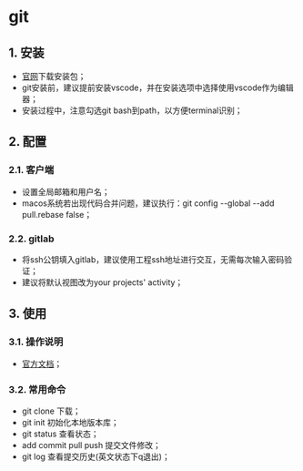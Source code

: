 # git

## 1. 安装  

- [官网](https://git-scm.com/downloads)下载安装包；
- git安装前，建议提前安装vscode，并在安装选项中选择使用vscode作为编辑器；
- 安装过程中，注意勾选git bash到path，以方便terminal识别；

## 2. 配置

### 2.1. 客户端

- 设置全局邮箱和用户名；
- macos系统若出现代码合并问题，建议执行：git config --global --add pull.rebase false；

### 2.2. gitlab

- 将ssh公钥填入gitlab，建议使用工程ssh地址进行交互，无需每次输入密码验证；
- 建议将默认视图改为your projects' activity；

## 3. 使用

### 3.1. 操作说明

- [官方文档](https://git-scm.com/book/zh/v2)；

### 3.2. 常用命令

- git clone 下载；
- git init 初始化本地版本库；
- git status 查看状态；
- add commit pull push 提交文件修改；
- git log 查看提交历史(英文状态下q退出)；
